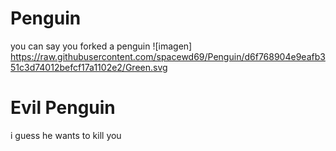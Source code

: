 # Penguin
you can say you forked a penguin
![imagen] https://raw.githubusercontent.com/spacewd69/Penguin/d6f768904e9eafb351c3d74012befcf17a1102e2/Green.svg
# Evil Penguin
i guess he wants to kill you
